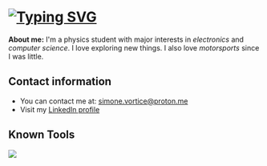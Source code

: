 # [![Typing SVG](https://readme-typing-svg.demolab.com?font=Iosevka&size=28&pause=1000&color=C0CAF5&vCenter=true&random=false&width=435&lines=hi%2C+I'm+Simone)](https://git.io/typing-svg)

**About me:** I'm a physics student with major interests in _electronics_ and _computer science_. I love exploring new things. I also love _motorsports_ since I was little.
 
## Contact information
- You can contact me at: simone.vortice@proton.me
- Visit my [LinkedIn profile](https://www.linkedin.com/in/simonevortice)

## Known Tools
[![](https://skillicons.dev/icons?i=git,python,rust,bash,neovim,vim,vscode,linux,arduino,raspberrypi)](https://skillicons.dev)


<!---
simonvort/simonvort is a ✨ special ✨ repository because its `README.md` (this file) appears on your GitHub profile.
You can click the Preview link to take a look at your changes.
--->
